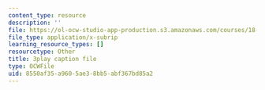 ```yaml
---
content_type: resource
description: ''
file: https://ol-ocw-studio-app-production.s3.amazonaws.com/courses/18-01sc-single-variable-calculus-fall-2010/8550af35a9605ae38bb5abf367bd85a2_R9a_NHXrBcg.vtt
file_type: application/x-subrip
learning_resource_types: []
resourcetype: Other
title: 3play caption file
type: OCWFile
uid: 8550af35-a960-5ae3-8bb5-abf367bd85a2
---
```

